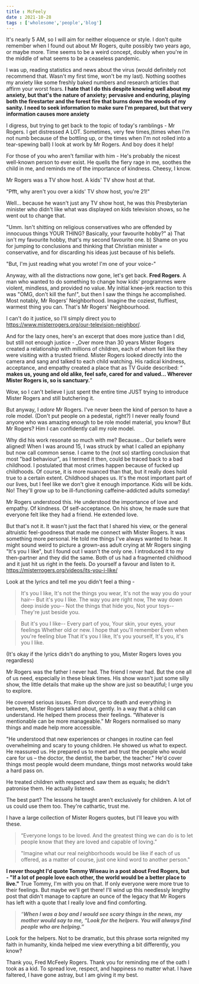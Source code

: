 ```yaml
---
title : McFeely 
date : 2021-10-28
tags : ['wholesome','people','blog']
---
```

It's nearly 5 AM, so I will aim for neither eloquence or style. I don't quite remember when I found out about Mr Rogers, quite possibly two years ago, or maybe more. Time seems to be a weird concept, doubly when you're in the middle of what seems to be a ceaseless pandemic.

I was up, reading statistics and news about the virus (would definitely not recommend that. Wasn't my first time, won't be my last). Nothing soothes my anxiety like some freshly baked numbers and research articles that affirm your worst fears. **I hate that I do this despite knowing well about my anxiety, but that's the nature of anxiety; pervasive and enduring, playing both the firestarter and the forest fire that burns down the woods of my sanity. I need to seek information to make sure I'm prepared, but that very information causes more anxiety**

I digress, but trying to get back to the topic of today's ramblings - Mr Rogers. I get distressed A LOT. Sometimes, very few times,(times when I'm not numb because of the bottling up, or the times when I'm not rolled into a tear-spewing ball) I look at work by Mr Rogers. And boy does it help!

For those of you who aren't familiar with him - He's probably the nicest well-known person to ever exist. He quells the fiery rage in me, soothes the child in me, and reminds me of the importance of kindness. Cheesy, I know.

Mr Rogers was a TV show host. A kids' TV show host at that. 

"Pfft, why aren't you over a kids' TV show host, you're 21!" 

Well… because he wasn't just any TV show host, he was this Presbyterian minister who didn't like what was displayed on kids television shows, so he went out to change that.

"Umm. Isn't shitting on religious conservatives who are offended by innocuous things YOUR THING? Basically, your favourite hobby?"
a) That isn't my favourite hobby, that's my second favourite one. 
b) Shame on you for jumping to conclusions and thinking that Christian minister = conservative, and for discarding his ideas just because of his beliefs.

"But, I'm just reading what you wrote! I'm one of your voice-"

Anyway, with all the distractions now gone, let's get back. **Fred Rogers**. A man who wanted to do something to change how kids' programmes were violent, mindless, and provided no value. My initial knee-jerk reaction to this was "OMG, don't kill the fun!", but then I saw the things he accomplished. Most notably, Mr Rogers' Neighborhood. Imagine the coziest, fluffiest, warmest thing you can. That's Mr Rogers' Neighbourhood.

I can't do it justice, so I'll simply direct you to https://www.misterrogers.org/our-television-neighbor/.

And for the lazy ones, here's an excerpt that does more justice than I did, but still not enough justice - _Over more than 30 years Mister Rogers created a relationship with millions of children, each of whom felt like they were visiting with a trusted friend. Mister Rogers looked directly into the camera and sang and talked to each child watching. His radical kindness, acceptance, and empathy created a place that as TV Guide described: “ **makes us, young and old alike, feel safe, cared for and valued… Wherever Mister Rogers is, so is sanctuary.**”

Wow, so I can't believe I just spent the entire time JUST trying to introduce Mister Rogers and still butchering it.

But anyway, I _adore_ Mr Rogers. I've never been the kind of person to have a role model. (Don't put people on a pedestal, right?) I never really found anyone who was amazing enough to be role model material, you know? But Mr Rogers? Him I can confidently call my role model.

Why did his work resonate so much with me? Because… Our beliefs were aligned! When I was around 15, I was struck by what I called an epiphany but now call common sense. I came to the (not so) startling conclusion that most "bad behaviour", as I termed it then, could be traced back to a bad childhood. I postulated that most crimes happen because of fucked up childhoods. Of course, it is more nuanced than that, but it really does hold true to a certain extent. Childhood shapes us. It's the most important part of our lives, but I feel like we don't give it enough importance. Kids will be kids. No! They'll grow up to be ill-functioning caffeine-addicted adults someday!

Mr Rogers understood this. He understood the importance of love and empathy. Of kindness. Of self-acceptance. On his show, he made sure that everyone felt like they had a friend. He extended love.

But that's not it. It wasn't just the fact that I shared his view, or the general altruistic feel-goodness that made me connect with Mister Rogers. It was something more personal. He told me things I've always wanted to hear. It might sound weird to picture a grown-ass adult crying at Mr Rogers singing "It's you I like", but I found out I wasn't the only one. I introduced it to my then-partner and they did the same. Both of us had a fragmented childhood and it just hit us right in the feels. Do yourself a favour and listen to it. https://misterrogers.org/videos/its-you-i-like/

Look at the lyrics and tell me you didn't feel a thing -

> It's you I like, It's not the things you wear, It's not the way you do your hair-- But it's you I like. The way you are right now, The way down deep inside you-- Not the things that hide you, Not your toys-- They're just beside you.

> But it's you I like-- Every part of you, Your skin, your eyes, your feelings Whether old or new. I hope that you'll remember Even when you're feeling blue That it's you I like, It's you yourself, It's you, it's you I like.

(It's okay if the lyrics didn't do anything to you, Mister Rogers loves you regardless)

Mr Rogers was the father I never had. The friend I never had. But the one all of us need, especially in these bleak times. His show wasn't just some silly show, the little details that make up the show are just so beautiful; I urge you to explore.

He covered serious issues. From divorce to death and everything in between, Mister Rogers talked about, gently. In a way that a child can understand. He helped them process their feelings. “Whatever is mentionable can be more manageable.” Mr Rogers normalised so many things and made help more accessible.

"He understood that new experiences or changes in routine can feel overwhelming and scary to young children. He showed us what to expect. He reassured us. He prepared us to meet and trust the people who would care for us – the doctor, the dentist, the barber, the teacher." He'd cover things most people would deem mundane, things most networks would take a hard pass on.

He treated children with respect and saw them as equals; he didn't patronise them. He actually listened.

The best part? The lessons he taught aren't exclusively for children. A lot of us could use them too. They're cathartic, trust me.

I have a large collection of Mister Rogers quotes, but I'll leave you with these.

> “Everyone longs to be loved. And the greatest thing we can do is to let people know that they are loved and capable of loving.”

> "Imagine what our real neighborhoods would be like if each of us offered, as a matter of course, just one kind word to another person."

**I never thought I'd quote Tommy Wiseau in a post about Fred Rogers, but - "If a lot of people love each other, the world would be a better place to live."** True Tommy, I'm with you on that. If only everyone were more true to their feelings. But maybe we'll get there!
I'll wind up this needlessly lengthy post that didn't manage to capture an ounce of the legacy that Mr Rogers has left with a quote that I really love and find comforting.

> _“**When I was a boy and I would see scary things in the news, my mother would say to me, “Look for the helpers. You will always find people who are helping.”**_

Look for the helpers. Not to be dramatic, but this phrase sorta reignited my faith in humanity, kinda helped me view everything a bit differently, you know?

Thank you, Fred McFeely Rogers. Thank you for reminding me of the oath I took as a kid. To spread love, respect, and happiness no matter what. I have faltered, I have gone astray, but I am giving it my best.